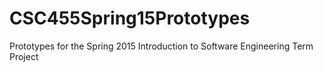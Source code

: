 # CSC455Spring15Prototypes
Prototypes for the Spring 2015 Introduction to Software Engineering Term Project
